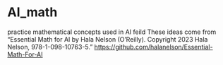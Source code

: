 # AI_math
practice mathematical concepts used in AI feild
These ideas come from  
“Essential Math for AI by Hala Nelson (O’Reilly). Copyright 2023 Hala Nelson, 978-1-098-10763-5.”
https://github.com/halanelson/Essential-Math-For-AI
